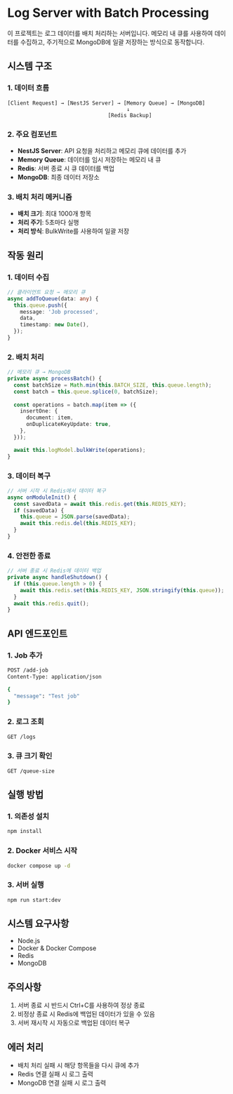 # Log Server with Batch Processing

이 프로젝트는 로그 데이터를 배치 처리하는 서버입니다. 메모리 내 큐를 사용하여 데이터를 수집하고, 주기적으로 MongoDB에 일괄 저장하는 방식으로 동작합니다.

## 시스템 구조

### 1. 데이터 흐름
```
[Client Request] → [NestJS Server] → [Memory Queue] → [MongoDB]
                                      ↓
                                [Redis Backup]
```

### 2. 주요 컴포넌트
- **NestJS Server**: API 요청을 처리하고 메모리 큐에 데이터를 추가
- **Memory Queue**: 데이터를 임시 저장하는 메모리 내 큐
- **Redis**: 서버 종료 시 큐 데이터를 백업
- **MongoDB**: 최종 데이터 저장소

### 3. 배치 처리 메커니즘
- **배치 크기**: 최대 1000개 항목
- **처리 주기**: 5초마다 실행
- **처리 방식**: BulkWrite를 사용하여 일괄 저장

## 작동 원리

### 1. 데이터 수집
```typescript
// 클라이언트 요청 → 메모리 큐
async addToQueue(data: any) {
  this.queue.push({
    message: 'Job processed',
    data,
    timestamp: new Date(),
  });
}
```

### 2. 배치 처리
```typescript
// 메모리 큐 → MongoDB
private async processBatch() {
  const batchSize = Math.min(this.BATCH_SIZE, this.queue.length);
  const batch = this.queue.splice(0, batchSize);
  
  const operations = batch.map(item => ({
    insertOne: {
      document: item,
      onDuplicateKeyUpdate: true,
    },
  }));

  await this.logModel.bulkWrite(operations);
}
```

### 3. 데이터 복구
```typescript
// 서버 시작 시 Redis에서 데이터 복구
async onModuleInit() {
  const savedData = await this.redis.get(this.REDIS_KEY);
  if (savedData) {
    this.queue = JSON.parse(savedData);
    await this.redis.del(this.REDIS_KEY);
  }
}
```

### 4. 안전한 종료
```typescript
// 서버 종료 시 Redis에 데이터 백업
private async handleShutdown() {
  if (this.queue.length > 0) {
    await this.redis.set(this.REDIS_KEY, JSON.stringify(this.queue));
  }
  await this.redis.quit();
}
```

## API 엔드포인트

### 1. Job 추가
```bash
POST /add-job
Content-Type: application/json

{
  "message": "Test job"
}
```

### 2. 로그 조회
```bash
GET /logs
```

### 3. 큐 크기 확인
```bash
GET /queue-size
```

## 실행 방법

### 1. 의존성 설치
```bash
npm install
```

### 2. Docker 서비스 시작
```bash
docker compose up -d
```

### 3. 서버 실행
```bash
npm run start:dev
```

## 시스템 요구사항
- Node.js
- Docker & Docker Compose
- Redis
- MongoDB

## 주의사항
1. 서버 종료 시 반드시 Ctrl+C를 사용하여 정상 종료
2. 비정상 종료 시 Redis에 백업된 데이터가 있을 수 있음
3. 서버 재시작 시 자동으로 백업된 데이터 복구

## 에러 처리
- 배치 처리 실패 시 해당 항목들을 다시 큐에 추가
- Redis 연결 실패 시 로그 출력
- MongoDB 연결 실패 시 로그 출력